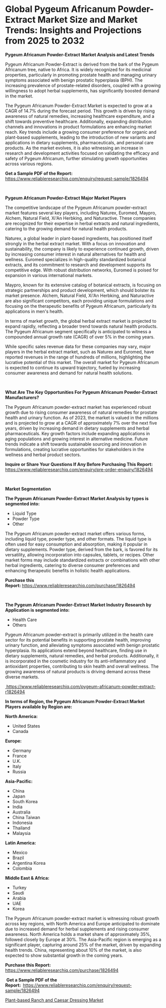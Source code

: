 <p><h1>Global Pygeum Africanum Powder-Extract Market Size and Market Trends: Insights and Projections from 2025 to 2032</h1></p><p><strong>Pygeum Africanum Powder-Extract Market Analysis and Latest Trends</strong></p>
<p><p>Pygeum Africanum Powder-Extract is derived from the bark of the Pygeum Africanum tree, native to Africa. It is widely recognized for its medicinal properties, particularly in promoting prostate health and managing urinary symptoms associated with benign prostatic hyperplasia (BPH). The increasing prevalence of prostate-related disorders, coupled with a growing willingness to adopt herbal supplements, has significantly boosted demand in the market.</p><p>The Pygeum Africanum Powder-Extract Market is expected to grow at a CAGR of 14.7% during the forecast period. This growth is driven by rising awareness of natural remedies, increasing healthcare expenditure, and a shift towards preventive healthcare. Additionally, expanding distribution channels and innovations in product formulations are enhancing market reach. Key trends include a growing consumer preference for organic and plant-based supplements, leading to the introduction of new variants and applications in dietary supplements, pharmaceuticals, and personal care products. As the market evolves, it is also witnessing an increase in research and development activities focused on validating the efficacy and safety of Pygeum Africanum, further stimulating growth opportunities across various regions.</p></p>
<p><strong>Get a Sample PDF of the Report:&nbsp;</strong> <a href="https://www.reliableresearchiq.com/enquiry/request-sample/1826494?utm_campaign=3318&utm_medium=2&utm_source=Github&utm_content=ia&utm_term=07042025&utm_id=pygeum-africanum-powder-extract">https://www.reliableresearchiq.com/enquiry/request-sample/1826494</a></p>
<p>&nbsp;</p>
<p><strong>Pygeum Africanum Powder-Extract Major Market Players</strong></p>
<p><p>The competitive landscape of the Pygeum Africanum powder-extract market features several key players, including Naturex, Euromed, Maypro, Alchem, Natural Field, Xi'An Herbking, and Naturactive. These companies are recognized for their expertise in herbal extracts and natural ingredients, catering to the growing demand for natural health products.</p><p>Naturex, a global leader in plant-based ingredients, has positioned itself strongly in the herbal extract market. With a focus on innovation and sustainability, the company is likely to experience continued growth, driven by increasing consumer interest in natural alternatives for health and wellness. Euromed specializes in high-quality standardized botanical extracts, and its commitment to research and development supports its competitive edge. With robust distribution networks, Euromed is poised for expansion in various international markets.</p><p>Maypro, known for its extensive catalog of botanical extracts, is focusing on strategic partnerships and product development, which should bolster its market presence. Alchem, Natural Field, Xi'An Herbking, and Naturactive are also significant competitors, each providing unique formulations and focusing on the therapeutic benefits of Pygeum Africanum, particularly its applications in men's health.</p><p>In terms of market growth, the global herbal extract market is projected to expand rapidly, reflecting a broader trend towards natural health products. The Pygeum Africanum segment specifically is anticipated to witness a compounded annual growth rate (CAGR) of over 5% in the coming years.</p><p>While specific sales revenue data for these companies may vary, major players in the herbal extract market, such as Naturex and Euromed, have reported revenues in the range of hundreds of millions, highlighting the lucrative potential of this market. The overall market for Pygeum Africanum is expected to continue its upward trajectory, fueled by increasing consumer awareness and demand for natural health solutions.</p></p>
<p>&nbsp;</p>
<p><strong>What Are The Key Opportunities For Pygeum Africanum Powder-Extract Manufacturers?</strong></p>
<p><p>The Pygeum Africanum powder-extract market has experienced robust growth due to rising consumer awareness of natural remedies for prostate health and urinary function. As of 2023, the market is valued in the millions and is projected to grow at a CAGR of approximately 7% over the next five years, driven by increasing demand in dietary supplements and herbal pharmaceuticals. Key growth factors include expanding applications in aging populations and growing interest in alternative medicine. Future trends indicate a shift towards sustainable sourcing and innovation in formulations, creating lucrative opportunities for stakeholders in the wellness and herbal product sectors.</p></p>
<p><strong>Inquire or Share Your Questions If Any Before Purchasing This Report:</strong> <a href="https://www.reliableresearchiq.com/enquiry/pre-order-enquiry/1826494?utm_campaign=3318&utm_medium=2&utm_source=Github&utm_content=ia&utm_term=07042025&utm_id=pygeum-africanum-powder-extract">https://www.reliableresearchiq.com/enquiry/pre-order-enquiry/1826494</a></p>
<p>&nbsp;</p>
<p><strong>Market Segmentation</strong></p>
<p><strong>The Pygeum Africanum Powder-Extract Market Analysis by types is segmented into:</strong></p>
<p><ul><li>Liquid Type</li><li>Powder Type</li><li>Other</li></ul></p>
<p><p>The Pygeum Africanum powder-extract market offers various forms, including liquid type, powder type, and other formats. The liquid type is often used for easy consumption and absorption, making it popular in dietary supplements. Powder type, derived from the bark, is favored for its versatility, allowing incorporation into capsules, tablets, or recipes. Other market forms may include standardized extracts or combinations with other herbal ingredients, catering to diverse consumer preferences and enhancing therapeutic benefits in holistic health applications.</p></p>
<p><strong>Purchase this Report:&nbsp;</strong><a href="https://www.reliableresearchiq.com/purchase/1826494?utm_campaign=3318&utm_medium=2&utm_source=Github&utm_content=ia&utm_term=07042025&utm_id=pygeum-africanum-powder-extract">https://www.reliableresearchiq.com/purchase/1826494</a></p>
<p>&nbsp;</p>
<p><strong>The Pygeum Africanum Powder-Extract Market Industry Research by Application is segmented into:</strong></p>
<p><ul><li>Health Care</li><li>Others</li></ul></p>
<p><p>Pygeum Africanum powder-extract is primarily utilized in the health care sector for its potential benefits in supporting prostate health, improving urinary function, and alleviating symptoms associated with benign prostatic hyperplasia. Its applications extend beyond healthcare, finding use in dietary supplements, natural remedies, and herbal products. Additionally, it is incorporated in the cosmetic industry for its anti-inflammatory and antioxidant properties, contributing to skin health and overall wellness. The growing awareness of natural products is driving demand across these diverse markets.</p></p>
<p><a href="https://www.reliableresearchiq.com/pygeum-africanum-powder-extract-r1826494?utm_campaign=3318&utm_medium=2&utm_source=Github&utm_content=ia&utm_term=07042025&utm_id=pygeum-africanum-powder-extract">&nbsp;https://www.reliableresearchiq.com/pygeum-africanum-powder-extract-r1826494</a></p>
<p><strong>In terms of Region, the Pygeum Africanum Powder-Extract Market Players available by Region are:</strong></p>
<p>
    <p> <strong> North America: </strong>
        <ul>
            <li>United States</li>
            <li>Canada</li>
        </ul>
        </p> 
    <p> <strong> Europe: </strong>
        <ul>
            <li>Germany</li>
            <li>France</li>
            <li>U.K.</li>
            <li>Italy</li>
            <li>Russia</li>
        </ul>
        </p> 
    <p> <strong> Asia-Pacific: </strong>
        <ul>
            <li>China</li>
            <li>Japan</li>
            <li>South Korea</li>
            <li>India</li>
            <li>Australia</li>
            <li>China Taiwan</li>
            <li>Indonesia</li>
            <li>Thailand</li>
            <li>Malaysia</li>
        </ul>
        </p> 
    <p> <strong> Latin America: </strong>
        <ul>
            <li>Mexico</li>
            <li>Brazil</li>
            <li>Argentina Korea</li>
            <li>Colombia</li>
        </ul>
        </p> 
    <p> <strong> Middle East & Africa: </strong>
        <ul>
            <li>Turkey</li>
            <li>Saudi</li>
            <li>Arabia</li>
            <li>UAE</li>
            <li>Korea</li>
        </ul>
    </p>
    </p>
<p><p>The Pygeum Africanum powder-extract market is witnessing robust growth across key regions, with North America and Europe anticipated to dominate due to increased demand for herbal supplements and rising consumer awareness. North America holds a market share of approximately 35%, followed closely by Europe at 30%. The Asia-Pacific region is emerging as a significant player, capturing around 25% of the market, driven by expanding health trends. China, representing about 10% of the market, is also expected to show substantial growth in the coming years.</p></p>
<p><strong>Purchase this Report: </strong><a href="https://www.reliableresearchiq.com/purchase/1826494?utm_campaign=3318&utm_medium=2&utm_source=Github&utm_content=ia&utm_term=07042025&utm_id=pygeum-africanum-powder-extract">https://www.reliableresearchiq.com/purchase/1826494</a></p>
<p>&nbsp;<strong>Get a Sample PDF of the Report:&nbsp;&nbsp;</strong><a href="https://www.reliableresearchiq.com/enquiry/request-sample/1826494?utm_campaign=3318&utm_medium=2&utm_source=Github&utm_content=ia&utm_term=07042025&utm_id=pygeum-africanum-powder-extract">https://www.reliableresearchiq.com/enquiry/request-sample/1826494</a></p>
<p><strong></strong></p>
<p><p><a href="https://github.com/bulkagumanvv/Market-Research-Report-List-1/blob/main/plant-based-ranch-and-caesar-dressing-market.md?utm_campaign=3318&utm_medium=2&utm_source=Github&utm_content=ia&utm_term=07042025&utm_id=pygeum-africanum-powder-extract">Plant-based Ranch and Caesar Dressing Market</a></p></p>